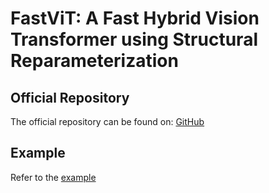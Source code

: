 # FastViT: A Fast Hybrid Vision Transformer using Structural Reparameterization

## Official Repository

The official repository can be found on: [GitHub](https://github.com/apple/ml-fastvit)

## Example

Refer to the [example](../../../examples/fastvit)
